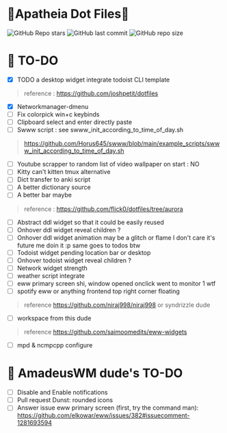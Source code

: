 # 🌸**Apatheia Dot Files**🌸

![GitHub Repo stars](https://img.shields.io/github/stars/AmadeusWM/dotfiles-hyprland?style=for-the-badge&color=E08BCA) ![GitHub last commit](https://img.shields.io/github/last-commit/AmadeusWM/dotfiles-hyprland?style=for-the-badge&color=E08BCA) ![GitHub repo size](https://img.shields.io/github/repo-size/AmadeusWM/dotfiles-hyprland?style=for-the-badge&color=E08BCA)


# 🔨 TO-DO
- [x] TODO a desktop widget integrate todoist CLI template
>   reference : https://github.com/joshpetit/dotfiles
- [x] Networkmanager-dmenu
- [ ] Fix colorpick win+c keybinds
- [ ] Clipboard select and enter directly paste
- [ ] Swww script : see swww_init_according_to_time_of_day.sh
> https://github.com/Horus645/swww/blob/main/example_scripts/swww_init_according_to_time_of_day.sh
- [ ] Youtube scrapper to random list of video wallpaper on start : NO
- [ ] Kitty can't kitten tmux alternative
- [ ] Dict transfer to anki script
- [ ] A better dictionary source
- [ ] A better bar maybe 
>   reference : https://github.com/flick0/dotfiles/tree/aurora



- [ ] Abstract ddl widget so that it could be easily reused
- [ ] Onhover ddl widget reveal children ? 
- [ ] Onhover ddl widget animation may be a glitch or flame I don't care it's future me doin it :p same goes to todos btw
- [ ] Todoist widget pending location bar or desktop
- [ ] Onhover todoist widget reveal children ?
- [ ] Network widget strength
- [ ] weather script integrate
- [ ] eww primary screen shi, window opened onclick went to monitor 1 wtf
- [ ] spotify eww or anything frontend top right corner floating
> reference https://github.com/niraj998/niraj998 or syndrizzle dude
- [ ] workspace from this dude
> reference https://github.com/saimoomedits/eww-widgets
- [ ] mpd & ncmpcpp configure





# 🔨 AmadeusWM dude's TO-DO
- [ ] Disable and Enable notifications
- [ ] Pull request Dunst: rounded icons
- [ ] Answer issue eww primary screen (first, try the command man): https://github.com/elkowar/eww/issues/382#issuecomment-1281693594
